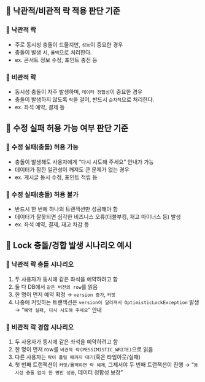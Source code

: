 ## 🦢 낙관적/비관적 락 적용 판단 기준
### 🦆 낙관적 락
- 주로 동시성 충돌이 드물지만, `성능`이 중요한 경우
- 충돌이 발생 시, `롤백`으로 처리한다.
- ex. 콘서트 정보 수정, 포인트 충전 등
### 🦆 비관적 락
- 동시성 충돌이 자주 발생하며, `데이터 정합성`이 중요한 경우
- 충돌이 발생하지 않도록 `락`을 걸어, 반드시 `순차적`으로 처리한다.
- ex. 좌석 예약, 결제 등

## 🦢 수정 실패 허용 가능 여부 판단 기준
### 🦆 수정 실패(충돌) 허용 가능
- 충돌이 발생해도 사용자에게 “다시 시도해 주세요” 안내가 가능
- 데이터가 잠깐 일관성이 깨져도 큰 문제가 없는 경우
- ex. 게시글 동시 수정, 포인트 적립 등
### 🦆 수정 실패(충돌) 허용 불가
- 반드시 한 번에 하나의 트랜잭션만 성공해야 함
- 데이터가 잘못되면 심각한 비즈니스 오류(더블부킹, 재고 마이너스 등) 발생
- ex. 좌석 예약, 결제, 재고 차감 등

## 🦢 Lock 충돌/경합 발생 시나리오 예시
### 🦆 낙관적 락 충돌 시나리오
1. 두 사용자가 동시에 같은 좌석을 예약하려고 함
2. 둘 다 DB에서 `같은 버전의 row`를 읽음
3. 한 명이 먼저 예약 확정 → `version 증가`, `커밋`
4. 나중에 커밋하는 트랜잭션은 `version이 달라져서 OptimisticLockException` 발생
→ “`예약 실패, 다시 시도해 주세요`” 안내
### 🦆 비관적 락 경합 시나리오
1. 두 사용자가 동시에 같은 좌석을 예약하려고 함
2. 한 명이 먼저 row를 `비관적 락(PESSIMISTIC_WRITE)`으로 읽음
3. 다른 사용자는 `락이 풀릴 때까지 대기`(혹은 타임아웃/실패)
4. 첫 번째 트랜잭션이 `커밋/롤백하면 락 해제`, 그제서야 두 번째 트랜잭션이 진행
→ “`동시성 충돌 없이 한 명만 성공`, 데이터 정합성 보장”